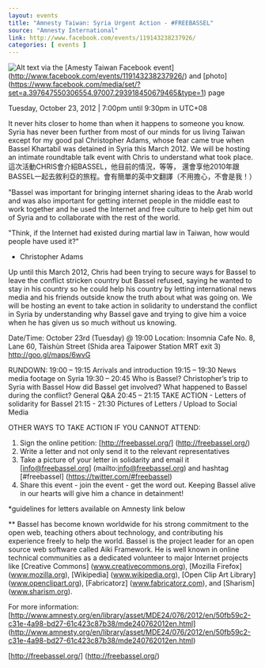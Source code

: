 ```yaml
---
layout: events
title: "Amnesty Taiwan: Syria Urgent Action - #FREEBASSEL"
source: "Amnesty International"
link: http://www.facebook.com/events/119143238237926/
categories: [ events ]
---
```

![Alt text](https://fbcdn-sphotos-d-a.akamaihd.net/hphotos-ak-ash3/523050_397648526973123_190284685_n.jpg)
via the [Amesty Taiwan Facebook event] (http://www.facebook.com/events/119143238237926/) and [photo] (https://www.facebook.com/media/set/?set=a.397647550306554.97007.293918450679465&type=1) page

Tuesday, October 23, 2012 | 7:00pm until 9:30pm in UTC+08

It never hits closer to home than when it happens to someone you know. Syria has never been further from most of our minds for us living Taiwan except for my good pal Christopher Adams, whose fear came true when Bassel Khartabil was detained in Syria this March 2012. We will be hosting an intimate roundtable talk event with Chris to understand what took place. 這次活動CHRIS會介紹BASSEL，他目前的情況，等等， 還會享他2010年跟BASSEL一起去敘利亞的旅程。會有簡單的英中文翻譯（不用擔心，不會是我！）

"Bassel was important for bringing internet sharing ideas to the Arab world and was also important for getting internet people in the middle east to work together and he used the Internet and free culture to help get him out of Syria and to collaborate with the rest of the world.

"Think, if the Internet had existed during martial law in Taiwan, how would people have used it?"
- Christopher Adams

Up until this March 2012, Chris had been trying to secure ways for Bassel to leave the conflict stricken country but Bassel refused, saying he wanted to stay in his country so he could help his country by letting international news media and his friends outside know the truth about what was going on. We will be hosting an event to take action in solidarity to understand the conflict in Syria by understanding why Bassel gave and trying to give him a voice when he has given us so much without us knowing.

Date/Time: October 23rd (Tuesday) @ 19:00
Location: Insomnia Cafe 
No. 8, Lane 60, Tàishùn Street (Shida area Taipower Station MRT exit 3)
http://goo.gl/maps/6wvG

RUNDOWN:
19:00 – 19:15 Arrivals and introduction
19:15 – 19:30 News media footage on Syria
19:30 – 20:45 Who is Bassel?
Christopher’s trip to Syria with Bassel
How did Bassel get involved?
What happened to Bassel during the conflict?
General Q&A
20:45 – 21:15 TAKE ACTION - Letters of solidarity for Bassel
21:15 - 21:30 Pictures of Letters / Upload to Social Media

OTHER WAYS TO TAKE ACTION IF YOU CANNOT ATTEND:
1) Sign the online petition: [http://freebassel.org/] (http://freebassel.org/)
2) Write a letter and not only send it to the relevant representatives
3) Take a picture of your letter in solidarity and email it [info@freebassel.org] (mailto:info@freebassel.org) and hashtag [#freebassel] (https://twitter.com/#freebassel)
4) Share this event - join the event - get the word out. Keeping Bassel alive in our hearts will give him a chance in detainment!

*guidelines for letters available on Amnesty link below

** Bassel has become known worldwide for his strong commitment to the open web, teaching others about technology, and contributing his experience freely to help the world. Bassel is the project leader for an open source web software called Aiki Framework. He is well known in online technical communities as a dedicated volunteer to major Internet projects like [Creative Commons] (www.creativecommons.org), [Mozilla Firefox] (www.mozilla.org), [Wikipedia] (www.wikipedia.org), [Open Clip Art Library] (www.openclipart.org), [Fabricatorz] (www.fabricatorz.com), and [Sharism] (www.sharism.org).

For more information:
[http://www.amnesty.org/en/library/asset/MDE24/076/2012/en/50fb59c2-c31e-4a98-bd27-61c423c87b38/mde240762012en.html] (http://www.amnesty.org/en/library/asset/MDE24/076/2012/en/50fb59c2-c31e-4a98-bd27-61c423c87b38/mde240762012en.html)

[http://freebassel.org/] (http://freebassel.org/)
